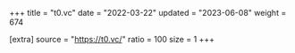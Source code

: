 +++
title = "t0.vc"
date = "2022-03-22"
updated = "2023-06-08"
weight = 674

[extra]
source = "https://t0.vc/"
ratio = 100
size = 1
+++
